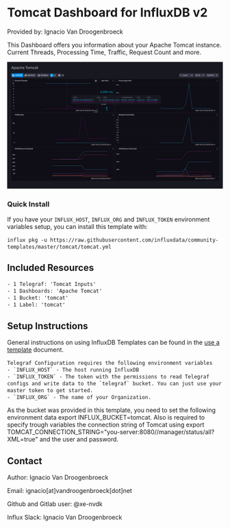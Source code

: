 # Tomcat Dashboard for InfluxDB v2

Provided by: Ignacio Van Droogenbroeck

This Dashboard offers you information about your Apache Tomcat instance. Current Threads, Processing Time, Traffic, Request Count and more.

![Dashboard Screenshot](screenshot.png)

### Quick Install

If you have your `INFLUX_HOST`, `INFLUX_ORG` and `INFLUX_TOKEN` environment variables setup, you can install this template with:

```
influx pkg -u https://raw.githubusercontent.com/influxdata/community-templates/master/tomcat/tomcat.yml
```

## Included Resources

    - 1 Telegraf: 'Tomcat Inputs'
    - 1 Dashboards: 'Apache Tomcat'
    - 1 Bucket: 'tomcat'
    - 1 Label: 'tomcat'

## Setup Instructions

General instructions on using InfluxDB Templates can be found in the [use a template](../docs/use_a_template.md) document.
    
    Telegraf Configuration requires the following environment variables
    - `INFLUX_HOST` - The host running InfluxDB
    - `INFLUX_TOKEN` - The token with the permissions to read Telegraf configs and write data to the `telegraf` bucket. You can just use your master token to get started.
    - `INFLUX_ORG` - The name of your Organization.

As the bucket was provided in this template, you need to set the following environment data <k>export INFLUX_BUCKET=tomcat</k>. Also is required to specify trough variables the connection string of Tomcat using <k>export TOMCAT_CONNECTION_STRING="you-server:8080//manager/status/all?XML=true"</k> and the user and password.

## Contact

Author: Ignacio Van Droogenbroeck

Email: ignacio[at]vandroogenbroeck[dot]net

Github and Gitlab user: @xe-nvdk 

Influx Slack: Ignacio Van Droogenbroeck
